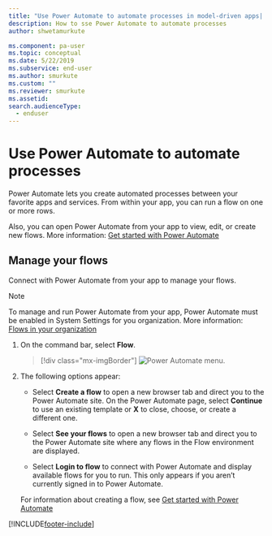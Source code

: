 ```yaml
---
title: "Use Power Automate to automate processes in model-driven apps| MicrosoftDocs"
description: How to sse Power Automate to automate processes
author: shwetamurkute

ms.component: pa-user
ms.topic: conceptual
ms.date: 5/22/2019
ms.subservice: end-user
ms.author: smurkute
ms.custom: ""
ms.reviewer: smurkute
ms.assetid: 
search.audienceType: 
  - enduser
---
```

# Use Power Automate to automate processes

Power Automate lets you create automated processes between your favorite apps and services. From within your app, you can run a flow on one or more rows. 

Also, you can open Power Automate from your app to view, edit, or create new flows.  More information: [Get started with Power Automate](/flow/getting-started)

## Manage your flows 
Connect with Power Automate from your app to manage your flows.
  
> [!NOTE]
> To manage and run Power Automate from your app, Power Automate must be enabled in System Settings for you organization. More information:  [Flows in your organization](/flow/organization-q-and-a) 
  
1. On the command bar, select **Flow**.  
  
   > [!div class="mx-imgBorder"]
   > ![Power Automate menu.](media/flow.png "Power Automate menu") 
  
2. The following options appear:  
  
   -   Select **Create a flow** to open a new browser tab and direct you to the Power Automate site. On the Power Automate page, select **Continue** to use an existing template or **X** to close, choose, or create a different one.  
  
   -   Select **See your flows** to open a new browser tab and direct you to the Power Automate site where any flows in the Flow environment are displayed.  
  
   -   Select **Login to flow** to connect with Power Automate and display available flows for you to run. This only appears if you aren’t currently signed in to Power Automate.   

    For information about creating a flow, see [Get started with Power Automate](../maker/canvas-apps/using-logic-flows.md#create-a-flow)  
    
 
    
  


[!INCLUDE[footer-include](../includes/footer-banner.md)]
